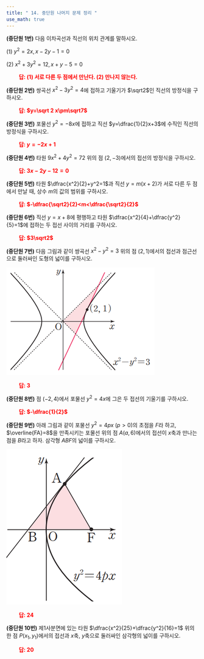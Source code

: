 ```yaml
---
title: " 14. 중단원 나머지 문제 정리 "
use_math: true
---
```


**(중단원 1번)** 다음 이차곡선과 직선의 위치 관계를 말하시오.

(1) $y^2=2 x, x-2y-1=0$ 

(2) $x^2+3 y^2=12, x+y-5=0$

**<span style="color: red;">$\qquad$답: (1) 서로 다른 두 점에서 만난다. (2) 만나지 않는다.</span>**

**(중단원 2번)** 쌍곡선 $x^2-3y^2=4$에 접하고 기울기가 $\sqrt2$인 직선의 방정식을 구하시오.

**<span style="color: red;">$\qquad$답: $y=\sqrt 2 x\pm\sqrt7$</span>**

**(중단원 3번)** 포물선 $y^2=-8x$에 접하고 직선 $y=\dfrac{1}{2}x+3$에 수직인 직선의 방정식을 구하시오.

**<span style="color: red;">$\qquad$답: $y=-2x+1$</span>**

**(중단원 4번)** 타원 $9x^2+4y^2=72$ 위의 점 $(2, -3)$에서의 접선의 방정식을 구하시오.

**<span style="color: red;">$\qquad$답: $3x-2y-12=0$</span>**

**(중단원 5번)** 타원 $\dfrac{x^2}{2}+y^2=1$과 직선 $y=m(x+2)$가 서로 다른 두 점에서 만날 때, 상수 $m$의 값의 범위를 구하시오.

**<span style="color: red;">$\qquad$답: $-\dfrac{\sqrt2}{2}<m<\dfrac{\sqrt2}{2}$</span>**

**(중단원 6번)** 직선 $y=x+8$에 평행하고 타원 $\dfrac{x^2}{4}+\dfrac{y^2}{5}=1$에 접하는 두 접선 사이의 거리를 구하시오.

**<span style="color: red;">$\qquad$답: $3\sqrt2$</span>**

**(중단원 7번)** 다음 그림과 같이 쌍곡선 $x^2-y^2=3$ 위의 점 $(2, 1)$에서의 접선과 점근선으로 둘러싸인 도형의 넓이를 구하시오.

<img src="/assets/Pasted image 20240313151522.png"/>

**<span style="color: red;">$\qquad$답: $3$</span>**

**(중단원 8번)** 점 $(-2, 4)$에서 포물선 $y^2=4x$에 그은 두 접선의 기울기를 구하시오.

**<span style="color: red;">$\qquad$답: $-\dfrac{1}{2}$</span>**

**(중단원 9번)** 아래 그림과 같이 포물선 $y^2=4 px\ (p>0)$의 초점을 $F$라 하고, $\overline{FA}=8$을 만족시키는 포물선 위의 점 $A(a, 6)$에서의 접선이 $x$축과 만나는 점을 $B$라고 하자. 삼각형 $ABF$의 넓이를 구하시오.

<img src="/assets/Pasted image 20240313151720.png"/>

**<span style="color: red;">$\qquad$답: $24$</span>**

**(중단원 10번)** 제1사분면에 있는 타원 $\dfrac{x^2}{25}+\dfrac{y^2}{16}=1$ 위의 한 점 $P(x_1, y_1)$에서의 접선과 $x$축, $y$축으로 둘러싸인 삼각형의 넓이를 구하시오. 

**<span style="color: red;">$\qquad$답: $20$</span>**